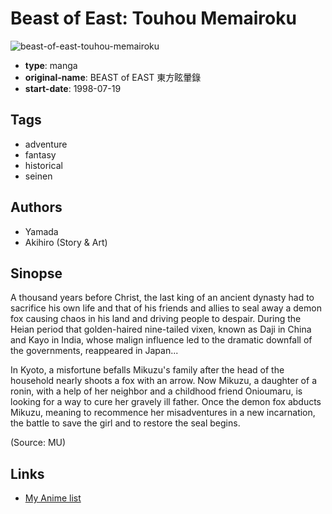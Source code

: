 # Beast of East: Touhou Memairoku

![beast-of-east-touhou-memairoku](https://cdn.myanimelist.net/images/manga/1/172308.jpg)

-   **type**: manga
-   **original-name**: BEAST of EAST 東方眩暈錄
-   **start-date**: 1998-07-19

## Tags

-   adventure
-   fantasy
-   historical
-   seinen

## Authors

-   Yamada
-   Akihiro (Story & Art)

## Sinopse

A thousand years before Christ, the last king of an ancient dynasty had to sacrifice his own life and that of his friends and allies to seal away a demon fox causing chaos in his land and driving people to despair. During the Heian period that golden-haired nine-tailed vixen, known as Daji in China and Kayo in India, whose malign influence led to the dramatic downfall of the governments, reappeared in Japan...

In Kyoto, a misfortune befalls Mikuzu's family after the head of the household nearly shoots a fox with an arrow. Now Mikuzu, a daughter of a ronin, with a help of her neighbor and a childhood friend Onioumaru, is looking for a way to cure her gravely ill father. Once the demon fox abducts Mikuzu, meaning to recommence her misadventures in a new incarnation, the battle to save the girl and to restore the seal begins.

(Source: MU)

## Links

-   [My Anime list](https://myanimelist.net/manga/30929/Beast_of_East__Touhou_Memairoku)
